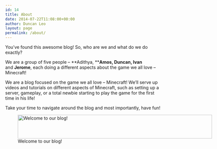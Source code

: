 ```yaml
---
id: 14
title: About
date: 2014-07-22T11:08:00+00:00
author: Duncan Leo
layout: page
permalink: /about/
---
```


You&#8217;ve found this awesome blog! So, who are we and what do we do exactly?

We are a group of five people &#8211; **Adithya, ****Amos, Duncan, Ivan** and **Jerome**, each doing a different aspects about the game we all love &#8211; Minecraft!

We are a blog focused on the game we all love &#8211; Minecraft! We&#8217;ll serve up videos and tutorials on different aspects of Minecraft, such as setting up a server, gameplay, or a total newbie starting to play the game for the first time in his life!

Take your time to navigate around the blog and most importantly, have fun!

<figure id="attachment_296" style="width: 620px" class="wp-caption aligncenter">

<img class="wp-image-296 size-medium" src="/thinking-minecraft/wp-content/uploads/2014/07/Logo1-620x76.png" alt="Welcome to our blog!" width="620" height="76" srcset="/thinking-minecraft/wp-content/uploads/2014/07/Logo1-620x76.png 620w, /thinking-minecraft/wp-content/uploads/2014/07/Logo1.png 854w" sizes="(max-width: 620px) 100vw, 620px" />

<figcaption class="wp-caption-text">Welcome to our blog!</figcaption>
</figure> 

&nbsp;